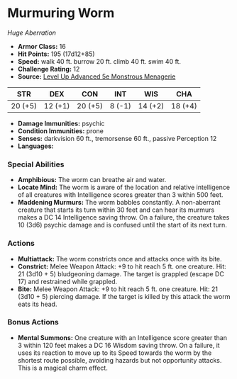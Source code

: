 # Murmuring Worm

*Huge* *Aberration*

- **Armor Class:** 16
- **Hit Points:** 195 (17d12+85)
- **Speed:** walk 40 ft. burrow 20 ft. climb 40 ft. swim 40 ft.
- **Challenge Rating:** 12
- **Source:** [Level Up Advanced 5e Monstrous Menagerie](https://www.levelup5e.com)

| STR | DEX | CON | INT | WIS | CHA |
| --- | --- | --- | --- | --- | --- |
| 20 (+5) | 12 (+1) | 20 (+5) | 8 (-1) | 14 (+2) | 18 (+4) |

- **Damage Immunities:** psychic
- **Condition Immunities:** prone
- **Senses:** darkvision 60 ft., tremorsense 60 ft., passive Perception 12
- **Languages:** 
### Special Abilities
- **Amphibious:** The worm can breathe air and water.
- **Locate Mind:** The worm is aware of the location and relative intelligence of all creatures with Intelligence scores greater than 3 within 500 feet.
- **Maddening Murmurs:** The worm babbles constantly. A non-aberrant creature that starts its turn within 30 feet and can hear its murmurs makes a DC 14 Intelligence saving throw. On a failure, the creature takes 10 (3d6) psychic damage and is confused until the start of its next turn.
### Actions
- **Multiattack:** The worm constricts once and attacks once with its bite.
- **Constrict:** Melee Weapon Attack: +9 to hit  reach 5 ft.  one creature. Hit: 21 (3d10 + 5) bludgeoning damage. The target is grappled (escape DC 17) and restrained while grappled.
- **Bite:** Melee Weapon Attack: +9 to hit  reach 5 ft.  one creature. Hit: 21 (3d10 + 5) piercing damage. If the target is killed by this attack  the worm eats its head.
### Bonus Actions
- **Mental Summons:** One creature with an Intelligence score greater than 3 within 120 feet makes a DC 16 Wisdom saving throw. On a failure, it uses its reaction to move up to its Speed towards the worm by the shortest route possible, avoiding hazards but not opportunity attacks. This is a magical charm effect.
